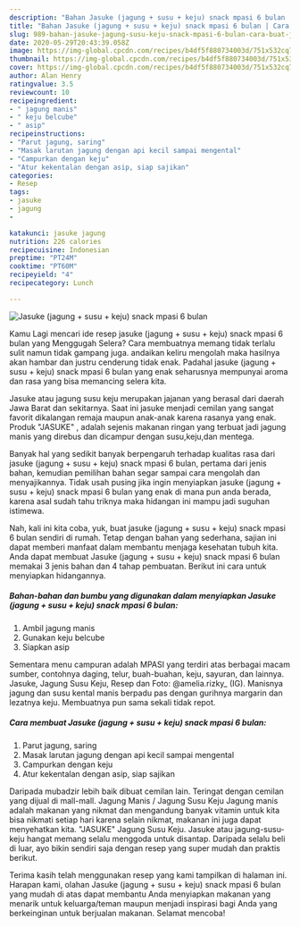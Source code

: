 ```yaml
---
description: "Bahan Jasuke (jagung + susu + keju) snack mpasi 6 bulan | Cara Buat Jasuke (jagung + susu + keju) snack mpasi 6 bulan Yang Lezat Sekali"
title: "Bahan Jasuke (jagung + susu + keju) snack mpasi 6 bulan | Cara Buat Jasuke (jagung + susu + keju) snack mpasi 6 bulan Yang Lezat Sekali"
slug: 989-bahan-jasuke-jagung-susu-keju-snack-mpasi-6-bulan-cara-buat-jasuke-jagung-susu-keju-snack-mpasi-6-bulan-yang-lezat-sekali
date: 2020-05-29T20:43:39.058Z
image: https://img-global.cpcdn.com/recipes/b4df5f880734003d/751x532cq70/jasuke-jagung-susu-keju-snack-mpasi-6-bulan-foto-resep-utama.jpg
thumbnail: https://img-global.cpcdn.com/recipes/b4df5f880734003d/751x532cq70/jasuke-jagung-susu-keju-snack-mpasi-6-bulan-foto-resep-utama.jpg
cover: https://img-global.cpcdn.com/recipes/b4df5f880734003d/751x532cq70/jasuke-jagung-susu-keju-snack-mpasi-6-bulan-foto-resep-utama.jpg
author: Alan Henry
ratingvalue: 3.5
reviewcount: 10
recipeingredient:
- " jagung manis"
- " keju belcube"
- " asip"
recipeinstructions:
- "Parut jagung, saring"
- "Masak larutan jagung dengan api kecil sampai mengental"
- "Campurkan dengan keju"
- "Atur kekentalan dengan asip, siap sajikan"
categories:
- Resep
tags:
- jasuke
- jagung
- 

katakunci: jasuke jagung  
nutrition: 226 calories
recipecuisine: Indonesian
preptime: "PT24M"
cooktime: "PT60M"
recipeyield: "4"
recipecategory: Lunch

---
```



![Jasuke (jagung + susu + keju) snack mpasi 6 bulan](https://img-global.cpcdn.com/recipes/b4df5f880734003d/751x532cq70/jasuke-jagung-susu-keju-snack-mpasi-6-bulan-foto-resep-utama.jpg)

Kamu Lagi mencari ide resep jasuke (jagung + susu + keju) snack mpasi 6 bulan yang Menggugah Selera? Cara membuatnya memang tidak terlalu sulit namun tidak gampang juga. andaikan keliru mengolah maka hasilnya akan hambar dan justru cenderung tidak enak. Padahal jasuke (jagung + susu + keju) snack mpasi 6 bulan yang enak seharusnya mempunyai aroma dan rasa yang bisa memancing selera kita.

Jasuke atau jagung susu keju merupakan jajanan yang berasal dari daerah Jawa Barat dan sekitarnya. Saat ini jasuke menjadi cemilan yang sangat favorit dikalangan remaja maupun anak-anak karena rasanya yang enak. Produk &#34;JASUKE&#34; , adalah sejenis makanan ringan yang terbuat jadi jagung manis yang direbus dan dicampur dengan susu,keju,dan mentega.

Banyak hal yang sedikit banyak berpengaruh terhadap kualitas rasa dari jasuke (jagung + susu + keju) snack mpasi 6 bulan, pertama dari jenis bahan, kemudian pemilihan bahan segar sampai cara mengolah dan menyajikannya. Tidak usah pusing jika ingin menyiapkan jasuke (jagung + susu + keju) snack mpasi 6 bulan yang enak di mana pun anda berada, karena asal sudah tahu triknya maka hidangan ini mampu jadi suguhan istimewa.


Nah, kali ini kita coba, yuk, buat jasuke (jagung + susu + keju) snack mpasi 6 bulan sendiri di rumah. Tetap dengan bahan yang sederhana, sajian ini dapat memberi manfaat dalam membantu menjaga kesehatan tubuh kita. Anda dapat membuat Jasuke (jagung + susu + keju) snack mpasi 6 bulan memakai 3 jenis bahan dan 4 tahap pembuatan. Berikut ini cara untuk menyiapkan hidangannya.

<!--inarticleads1-->

##### Bahan-bahan dan bumbu yang digunakan dalam menyiapkan Jasuke (jagung + susu + keju) snack mpasi 6 bulan:

1. Ambil  jagung manis
1. Gunakan  keju belcube
1. Siapkan  asip


Sementara menu campuran adalah MPASI yang terdiri atas berbagai macam sumber, contohnya daging, telur, buah-buahan, keju, sayuran, dan lainnya. Jasuke, Jagung Susu Keju, Resep dan Foto: @amelia.rizky_ (IG). Manisnya jagung dan susu kental manis berpadu pas dengan gurihnya margarin dan lezatnya keju. Membuatnya pun sama sekali tidak repot. 

<!--inarticleads2-->

##### Cara membuat Jasuke (jagung + susu + keju) snack mpasi 6 bulan:

1. Parut jagung, saring
1. Masak larutan jagung dengan api kecil sampai mengental
1. Campurkan dengan keju
1. Atur kekentalan dengan asip, siap sajikan


Daripada mubadzir lebih baik dibuat cemilan lain. Teringat dengan cemilan yang dijual di mall-mall. Jagung Manis / Jagung Susu Keju Jagung manis adalah makanan yang nikmat dan mengandung banyak vitamin untuk kita bisa nikmati setiap hari karena selain nikmat, makanan ini juga dapat menyehatkan kita. &#34;JASUKE&#34; Jagung Susu Keju. Jasuke atau jagung-susu-keju hangat memang selalu menggoda untuk disantap. Daripada selalu beli di luar, ayo bikin sendiri saja dengan resep yang super mudah dan praktis berikut. 

Terima kasih telah menggunakan resep yang kami tampilkan di halaman ini. Harapan kami, olahan Jasuke (jagung + susu + keju) snack mpasi 6 bulan yang mudah di atas dapat membantu Anda menyiapkan makanan yang menarik untuk keluarga/teman maupun menjadi inspirasi bagi Anda yang berkeinginan untuk berjualan makanan. Selamat mencoba!
